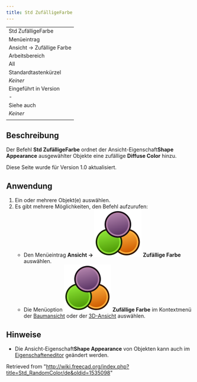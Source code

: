 ```yaml
---
title: Std ZufälligeFarbe
---
```


|                           |
| ------------------------- |
| Std ZufälligeFarbe        |
| Menüeintrag               |
| Ansicht → Zufällige Farbe |
| Arbeitsbereich            |
| All                       |
| Standardtastenkürzel      |
| _Keiner_                  |
| Eingeführt in Version     |
| -                         |
| Siehe auch                |
| _Keiner_                  |
|                           |

## Beschreibung

Der Befehl **Std ZufälligeFarbe** ordnet der Ansicht-Eigenschaft**Shape Appearance** ausgewählter Objekte eine zufällige **Diffuse Color** hinzu.

Diese Seite wurde für Version 1.0 aktualisiert.

## Anwendung

1. Ein oder mehrere Objekt(e) auswählen.
2. Es gibt mehrere Möglichkeiten, den Befehl aufzurufen:
   - Den Menüeintrag **Ansicht → ![](/src/assets/images/Std_RandomColor.svg) Zufällige Farbe** auswählen.
   - Die Menüoption **![](/src/assets/images/Std_RandomColor.svg) Zufällige Farbe** im Kontextmenü der [Baumansicht](/Tree_view "Tree view") oder der [3D-Ansicht](/3D_view "3D view") auswählen.

## Hinweise

- Die Ansicht-Eigenschaft**Shape Appearance** von Objekten kann auch im [Eigenschafteneditor](/Property_editor/de "Property editor/de") geändert werden.

Retrieved from "<http://wiki.freecad.org/index.php?title=Std_RandomColor/de&oldid=1535098>"
